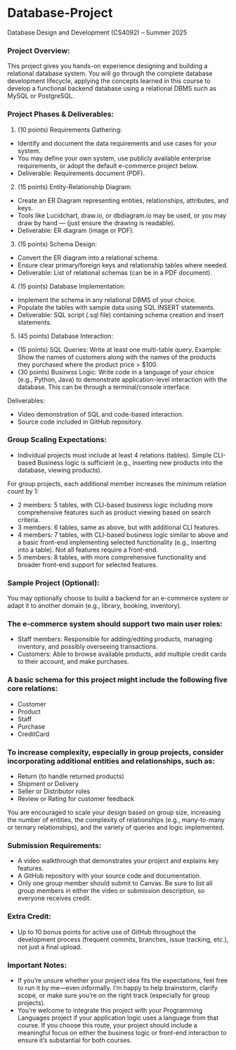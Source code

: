 # Database-Project

Database Design and Development (CS4092) – Summer 2025

### Project Overview:

This project gives you hands-on experience designing and building a relational database system. You will go through the complete database development lifecycle,
applying the concepts learned in this course to develop a functional backend database using a relational DBMS such as MySQL or PostgreSQL.

### Project Phases & Deliverables:

1. (10 points) Requirements Gathering:
* Identify and document the data requirements and use cases for your system.
* You may define your own system, use publicly available enterprise requirements, or adopt the default e-commerce project below.
* Deliverable: Requirements document (PDF).

2. (15 points) Entity-Relationship Diagram:
* Create an ER Diagram representing entities, relationships, attributes, and keys.
* Tools like Lucidchart, draw.io, or dbdiagram.io may be used, or you may draw by hand — (just ensure the drawing is readable).
* Deliverable: ER diagram (image or PDF).

3. (15 points) Schema Design:
* Convert the ER diagram into a relational schema.
*  Ensure clear primary/foreign keys and relationship tables where needed.
*  Deliverable: List of relational schemas (can be in a PDF document).

4. (15 points) Database Implementation:
* Implement the schema in any relational DBMS of your choice.
* Populate the tables with sample data using SQL INSERT statements.
* Deliverable: SQL script (.sql file) containing schema creation and insert statements.

5. (45 points) Database Interaction:
* (15 points) SQL Queries: Write at least one multi-table query. Example: Show the names of customers along with the names of the products they purchased where the product price > $100.
* (30 points) Business Logic: Write code in a language of your choice (e.g., Python, Java) to demonstrate application-level interaction with the database. This can be through a terminal/console interface.
  
Deliverables:
* Video demonstration of SQL and code-based interaction.
* Source code included in GitHub repository.


### Group Scaling Expectations:

* Individual projects must include at least 4 relations (tables). Simple CLI-based Business logic is sufficient (e.g., inserting new products into the database, viewing products).

For group projects, each additional member increases the minimum relation count by 1:

* 2 members: 5 tables, with CLI-based business logic including more comprehensive features such as product viewing based on search criteria.
* 3 members: 6 tables, same as above, but with additional CLI features.
* 4 members: 7 tables, with CLI-based business logic similar to above and a basic front-end implementing selected functionality (e.g., inserting into a table). Not all features require a front-end.
* 5 members: 8 tables, with more comprehensive functionality and broader front-end support for selected features.

### Sample Project (Optional):

You may optionally choose to build a backend for an e-commerce system or adapt it to another domain (e.g., library, booking, inventory).

### The e-commerce system should support two main user roles:

* Staff members: Responsible for adding/editing products, managing inventory, and possibly overseeing transactions.
* Customers: Able to browse available products, add multiple credit cards to their account, and make purchases.

### A basic schema for this project might include the following five core relations:

* Customer
* Product
* Staff
* Purchase
* CreditCard

### To increase complexity, especially in group projects, consider incorporating additional entities and relationships, such as:

* Return (to handle returned products)
* Shipment or Delivery
* Seller or Distributor roles
* Review or Rating for customer feedback

You are encouraged to scale your design based on group size, increasing the number of entities, the complexity of relationships (e.g., many-to-many or ternary relationships), and the variety of queries and logic implemented.

### Submission Requirements:

* A video walkthrough that demonstrates your project and explains key features.
* A GitHub repository with your source code and documentation.
* Only one group member should submit to Canvas. Be sure to list all group members in either the video or submission description, so everyone receives credit.

### Extra Credit:

* Up to 10 bonus points for active use of GitHub throughout the development process (frequent commits, branches, issue tracking, etc.), not just a final upload.

### Important Notes:

* If you’re unsure whether your project idea fits the expectations, feel free to run it by me—even informally. I’m happy to help brainstorm, clarify scope, or make sure you’re on the right track (especially for group projects).
* You’re welcome to integrate this project with your Programming Languages project if your application logic uses a language from that course. If you choose this route, your project should include a meaningful focus on either the business logic or front-end interaction to ensure it’s substantial for both courses.




